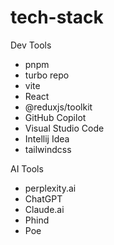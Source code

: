 # tech-stack

Dev Tools
- pnpm
- turbo repo
- vite
- React
- @reduxjs/toolkit
- GitHub Copilot
- Visual Studio Code
- Intellij Idea
- tailwindcss

AI Tools
- perplexity.ai
- ChatGPT
- Claude.ai
- Phind
- Poe
